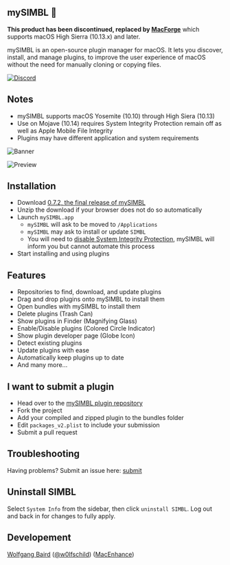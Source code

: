 ## mySIMBL 🧩

**This product has been discontinued, replaced by [MacForge](https://github.com/w0lfschild/MacForge)** which supports macOS High Sierra (10.13.x) and later.

mySIMBL is an open-source plugin manager for macOS. It lets you discover, install, and manage plugins, to improve the user experience of macOS without the need for manually cloning or copying files.

[![Discord](https://discordapp.com/api/guilds/608740492561219617/widget.png?style=banner2)](https://discordapp.com/channels/608740492561219617/608740492640911378)

## Notes

- mySIMBL supports macOS Yosemite (10.10) through High Siera (10.13)
- Use on Mojave (10.14) requires System Integrity Protection remain off as well as Apple Mobile File Integrity
- Plugins may have different application and system requirements

![Banner](web/banner.png)

![Preview](web/preview.png)

## Installation

- Download [0.7.2, the final release of mySIMBL](https://github.com/w0lfschild/app_updates/raw/master/mySIMBL/mySIMBL_0.7.2.zip)
- Unzip the download if your browser does not do so automatically
- Launch `mySIMBL.app`
    - `mySIMBL` will ask to be moved to `/Applications`
    - `mySIMBL` may ask to install or update `SIMBL`
    - You will need to [disable System Integrity Protection](https://apple.stackexchange.com/questions/208478/how-do-i-disable-system-integrity-protection-sip-aka-rootless-on-os-x-10-11), mySIMBL will inform you but cannot automate this process
- Start installing and using plugins

## Features

- Repositories to find, download, and update plugins
- Drag and drop plugins onto mySIMBL to install them
- Open bundles with mySIMBL to install them
- Delete plugins (Trash Can)
- Show plugins in Finder (Magnifying Glass)
- Enable/Disable plugins (Colored Circle Indicator)
- Show plugin developer page (Globe Icon)
- Detect existing plugins
- Update plugins with ease
- Automatically keep plugins up to date
- And many more...

## I want to submit a plugin

- Head over to the [mySIMBL plugin repository](https://github.com/w0lfschild/macplugins)
- Fork the project
- Add your compiled and zipped plugin to the bundles folder
- Edit `packages_v2.plist` to include your submission
- Submit a pull request

## Troubleshooting

Having problems? Submit an issue here: [submit](https://github.com/w0lfschild/mySIMBL/issues/new)

## Uninstall SIMBL

Select `System Info` from the sidebar, then click `uninstall SIMBL`. Log out and back in for changes to fully apply.

## Developement

[Wolfgang Baird](https://github.com/w0lfschild) ([@w0lfschild](https://github.com/w0lfschild)) ([MacEnhance](https://www.macenhance.com/))
